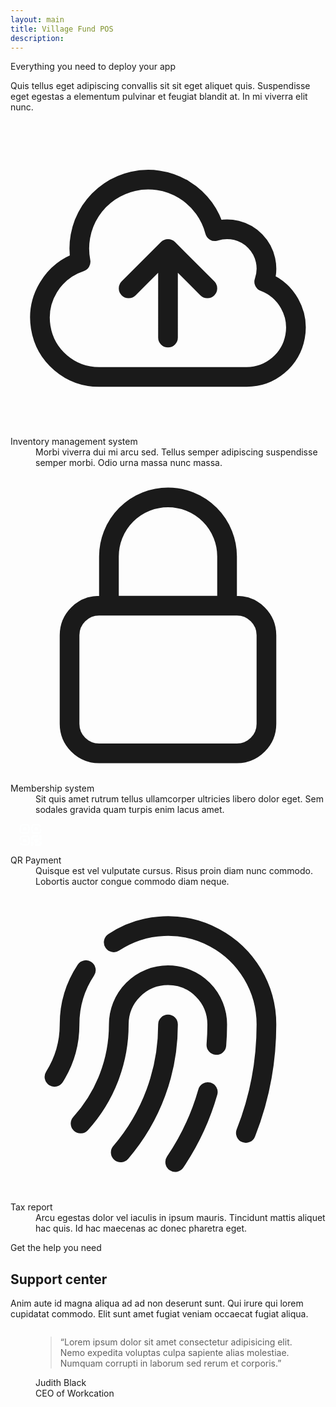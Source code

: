 ```yaml
---
layout: main
title: Village Fund POS
description:
---
```

<!-- card 1 -->

<div id="features"  class="bg-white py-24 sm:py-32">
  <div class="mx-auto max-w-7xl px-6 lg:px-8">
    <div class="mx-auto max-w-2xl lg:text-center">
      <p class="mt-2 text-3xl font-bold tracking-tight text-gray-900 sm:text-4xl">Everything you need to deploy your app</p>
      <p class="mt-6 text-lg leading-8 text-gray-600">Quis tellus eget adipiscing convallis sit sit eget aliquet quis. Suspendisse eget egestas a elementum pulvinar et feugiat blandit at. In mi viverra elit nunc.</p>
    </div>
    <div class="mx-auto mt-16 max-w-2xl sm:mt-20 lg:mt-24 lg:max-w-4xl">
      <dl class="grid max-w-xl grid-cols-1 gap-x-8 gap-y-10 lg:max-w-none lg:grid-cols-2 lg:gap-y-16">
        <div class="relative pl-16">
          <dt class="text-base font-semibold leading-7 text-gray-900">
            <div class="absolute left-0 top-0 flex h-10 w-10 items-center justify-center rounded-lg bg-indigo-600">
              <svg class="h-6 w-6 text-white" fill="none" viewBox="0 0 24 24" stroke-width="1.5" stroke="currentColor" aria-hidden="true">
                <path stroke-linecap="round" stroke-linejoin="round" d="M12 16.5V9.75m0 0l3 3m-3-3l-3 3M6.75 19.5a4.5 4.5 0 01-1.41-8.775 5.25 5.25 0 0110.233-2.33 3 3 0 013.758 3.848A3.752 3.752 0 0118 19.5H6.75z" />
              </svg>
            </div>
            Inventory management system
          </dt>
          <dd class="mt-2 text-base leading-7 text-gray-600">Morbi viverra dui mi arcu sed. Tellus semper adipiscing suspendisse semper morbi. Odio urna massa nunc massa.</dd>
        </div>
        <div class="relative pl-16">
          <dt class="text-base font-semibold leading-7 text-gray-900">
            <div class="absolute left-0 top-0 flex h-10 w-10 items-center justify-center rounded-lg bg-indigo-600">
              <svg class="h-6 w-6 text-white" fill="none" viewBox="0 0 24 24" stroke-width="1.5" stroke="currentColor" aria-hidden="true">
                <path stroke-linecap="round" stroke-linejoin="round" d="M16.5 10.5V6.75a4.5 4.5 0 10-9 0v3.75m-.75 11.25h10.5a2.25 2.25 0 002.25-2.25v-6.75a2.25 2.25 0 00-2.25-2.25H6.75a2.25 2.25 0 00-2.25 2.25v6.75a2.25 2.25 0 002.25 2.25z" />
              </svg>
            </div>
            Membership system
          </dt>
          <dd class="mt-2 text-base leading-7 text-gray-600">Sit quis amet rutrum tellus ullamcorper ultricies libero dolor eget. Sem sodales gravida quam turpis enim lacus amet.</dd>
        </div>
        <div class="relative pl-16">
          <dt class="text-base font-semibold leading-7 text-gray-900">
            <div class="absolute left-0 top-0 flex h-10 w-10 items-center justify-center rounded-lg bg-indigo-600">
              <svg width="64px" height="64px" viewBox="-7.68 -7.68 39.36 39.36" fill="none" xmlns="http://www.w3.org/2000/svg" stroke="#feffff"><g id="SVGRepo_bgCarrier" stroke-width="0"></g><g id="SVGRepo_tracerCarrier" stroke-linecap="round" stroke-linejoin="round"></g><g id="SVGRepo_iconCarrier"> <path d="M2 16.9C2 15.5906 2 14.9359 2.29472 14.455C2.45963 14.1859 2.68589 13.9596 2.955 13.7947C3.43594 13.5 4.09063 13.5 5.4 13.5H6.5C8.38562 13.5 9.32843 13.5 9.91421 14.0858C10.5 14.6716 10.5 15.6144 10.5 17.5V18.6C10.5 19.9094 10.5 20.5641 10.2053 21.045C10.0404 21.3141 9.81411 21.5404 9.545 21.7053C9.06406 22 8.40937 22 7.1 22C5.13594 22 4.15391 22 3.4325 21.5579C3.02884 21.3106 2.68945 20.9712 2.44208 20.5675" stroke="#feffff" stroke-width="1.5" stroke-linecap="round"></path> <path d="M22 7.1C22 8.40937 22 9.06406 21.7053 9.545C21.5404 9.81411 21.3141 10.0404 21.045 10.2053C20.5641 10.5 19.9094 10.5 18.6 10.5H17.5C15.6144 10.5 14.6716 10.5 14.0858 9.91421C13.5 9.32843 13.5 8.38562 13.5 6.5V5.4C13.5 4.09063 13.5 3.43594 13.7947 2.955C13.9596 2.68589 14.1859 2.45963 14.455 2.29472C14.9359 2 15.5906 2 16.9 2C18.8641 2 19.8461 2 20.5675 2.44208C20.9712 2.68945 21.3106 3.02884 21.5579 3.4325" stroke="#feffff" stroke-width="1.5" stroke-linecap="round"></path> <path d="M16.5 6.25C16.5 5.73459 16.5 5.47689 16.6291 5.29493C16.6747 5.23072 16.7307 5.17466 16.7949 5.12911C16.9769 5 17.2346 5 17.75 5C18.2654 5 18.5231 5 18.7051 5.12911C18.7693 5.17466 18.8253 5.23072 18.8709 5.29493C19 5.47689 19 5.73459 19 6.25C19 6.76541 19 7.02311 18.8709 7.20507C18.8253 7.26928 18.7693 7.32534 18.7051 7.37089C18.5231 7.5 18.2654 7.5 17.75 7.5C17.2346 7.5 16.9769 7.5 16.7949 7.37089C16.7307 7.32534 16.6747 7.26928 16.6291 7.20507C16.5 7.02311 16.5 6.76541 16.5 6.25Z" fill="#feffff"></path> <path d="M12.75 22C12.75 22.4142 13.0858 22.75 13.5 22.75C13.9142 22.75 14.25 22.4142 14.25 22H12.75ZM14.3889 13.8371L14.8055 14.4607L14.8055 14.4607L14.3889 13.8371ZM13.8371 14.3889L13.2135 13.9722L13.2135 13.9722L13.8371 14.3889ZM19 12.75H17V14.25H19V12.75ZM12.75 19V22H14.25V19H12.75ZM17 12.75C16.3134 12.75 15.742 12.7491 15.281 12.796C14.8075 12.8441 14.3682 12.9489 13.9722 13.2135L14.8055 14.4607C14.914 14.3882 15.078 14.3244 15.4328 14.2883C15.8002 14.2509 16.2822 14.25 17 14.25V12.75ZM14.25 17C14.25 16.2822 14.2509 15.8002 14.2883 15.4328C14.3244 15.078 14.3882 14.914 14.4607 14.8055L13.2135 13.9722C12.9489 14.3682 12.8441 14.8075 12.796 15.281C12.7491 15.742 12.75 16.3134 12.75 17H14.25ZM13.9722 13.2135C13.6719 13.4141 13.4141 13.6719 13.2135 13.9722L14.4607 14.8055C14.5519 14.669 14.669 14.5519 14.8055 14.4607L13.9722 13.2135Z" fill="#feffff"></path> <path d="M22.75 13.5C22.75 13.0858 22.4142 12.75 22 12.75C21.5858 12.75 21.25 13.0858 21.25 13.5H22.75ZM20.7654 21.8478L21.0524 22.5407L21.0524 22.5407L20.7654 21.8478ZM21.8478 20.7654L21.1548 20.4784V20.4784L21.8478 20.7654ZM17 22.75H19V21.25H17V22.75ZM22.75 17V13.5H21.25V17H22.75ZM19 22.75C19.4557 22.75 19.835 22.7504 20.1454 22.7292C20.4625 22.7076 20.762 22.661 21.0524 22.5407L20.4784 21.1548C20.4012 21.1868 20.284 21.2163 20.0433 21.2327C19.7958 21.2496 19.4762 21.25 19 21.25V22.75ZM21.25 19C21.25 19.4762 21.2496 19.7958 21.2327 20.0433C21.2163 20.284 21.1868 20.4012 21.1548 20.4784L22.5407 21.0524C22.661 20.762 22.7076 20.4625 22.7292 20.1454C22.7504 19.835 22.75 19.4557 22.75 19H21.25ZM21.0524 22.5407C21.7262 22.2616 22.2616 21.7262 22.5407 21.0524L21.1548 20.4784C21.028 20.7846 20.7846 21.028 20.4784 21.1549L21.0524 22.5407Z" fill="#feffff"></path> <path d="M2 7.1C2 5.13594 2 4.15391 2.44208 3.4325C2.68945 3.02884 3.02884 2.68945 3.4325 2.44208C4.15391 2 5.13594 2 7.1 2C8.40937 2 9.06406 2 9.545 2.29472C9.81411 2.45963 10.0404 2.68589 10.2053 2.955C10.5 3.43594 10.5 4.09063 10.5 5.4V6.5C10.5 8.38562 10.5 9.32843 9.91421 9.91421C9.32843 10.5 8.38562 10.5 6.5 10.5H5.4C4.09063 10.5 3.43594 10.5 2.955 10.2053C2.68589 10.0404 2.45963 9.81411 2.29472 9.545C2 9.06406 2 8.40937 2 7.1Z" stroke="#feffff" stroke-width="1.5"></path> <path d="M5 6.25C5 5.73459 5 5.47689 5.12911 5.29493C5.17466 5.23072 5.23072 5.17466 5.29493 5.12911C5.47689 5 5.73459 5 6.25 5C6.76541 5 7.02311 5 7.20507 5.12911C7.26928 5.17466 7.32534 5.23072 7.37089 5.29493C7.5 5.47689 7.5 5.73459 7.5 6.25C7.5 6.76541 7.5 7.02311 7.37089 7.20507C7.32534 7.26928 7.26928 7.32534 7.20507 7.37089C7.02311 7.5 6.76541 7.5 6.25 7.5C5.73459 7.5 5.47689 7.5 5.29493 7.37089C5.23072 7.32534 5.17466 7.26928 5.12911 7.20507C5 7.02311 5 6.76541 5 6.25Z" fill="#feffff"></path> <path d="M5 17.75C5 17.2346 5 16.9769 5.12911 16.7949C5.17466 16.7307 5.23072 16.6747 5.29493 16.6291C5.47689 16.5 5.73459 16.5 6.25 16.5C6.76541 16.5 7.02311 16.5 7.20507 16.6291C7.26928 16.6747 7.32534 16.7307 7.37089 16.7949C7.5 16.9769 7.5 17.2346 7.5 17.75C7.5 18.2654 7.5 18.5231 7.37089 18.7051C7.32534 18.7693 7.26928 18.8253 7.20507 18.8709C7.02311 19 6.76541 19 6.25 19C5.73459 19 5.47689 19 5.29493 18.8709C5.23072 18.8253 5.17466 18.7693 5.12911 18.7051C5 18.5231 5 18.2654 5 17.75Z" fill="#feffff"></path> <path d="M16 17.75C16 17.0478 16 16.6967 16.1685 16.4444C16.2415 16.3352 16.3352 16.2415 16.4444 16.1685C16.6967 16 17.0478 16 17.75 16C18.4522 16 18.8033 16 19.0556 16.1685C19.1648 16.2415 19.2585 16.3352 19.3315 16.4444C19.5 16.6967 19.5 17.0478 19.5 17.75C19.5 18.4522 19.5 18.8033 19.3315 19.0556C19.2585 19.1648 19.1648 19.2585 19.0556 19.3315C18.8033 19.5 18.4522 19.5 17.75 19.5C17.0478 19.5 16.6967 19.5 16.4444 19.3315C16.3352 19.2585 16.2415 19.1648 16.1685 19.0556C16 18.8033 16 18.4522 16 17.75Z" fill="#feffff"></path> </g></svg>
            </div>
            QR Payment
          </dt>
          <dd class="mt-2 text-base leading-7 text-gray-600">Quisque est vel vulputate cursus. Risus proin diam nunc commodo. Lobortis auctor congue commodo diam neque.</dd>
        </div>
        <div class="relative pl-16">
          <dt class="text-base font-semibold leading-7 text-gray-900">
            <div class="absolute left-0 top-0 flex h-10 w-10 items-center justify-center rounded-lg bg-indigo-600">
              <svg class="h-6 w-6 text-white" fill="none" viewBox="0 0 24 24" stroke-width="1.5" stroke="currentColor" aria-hidden="true">
                <path stroke-linecap="round" stroke-linejoin="round" d="M7.864 4.243A7.5 7.5 0 0119.5 10.5c0 2.92-.556 5.709-1.568 8.268M5.742 6.364A7.465 7.465 0 004.5 10.5a7.464 7.464 0 01-1.15 3.993m1.989 3.559A11.209 11.209 0 008.25 10.5a3.75 3.75 0 117.5 0c0 .527-.021 1.049-.064 1.565M12 10.5a14.94 14.94 0 01-3.6 9.75m6.633-4.596a18.666 18.666 0 01-2.485 5.33" />
              </svg>
            </div>
            Tax report
          </dt>
          <dd class="mt-2 text-base leading-7 text-gray-600">Arcu egestas dolor vel iaculis in ipsum mauris. Tincidunt mattis aliquet hac quis. Id hac maecenas ac donec pharetra eget.</dd>
        </div>
      </dl>
    </div>
  </div>
</div>


<div class="bg-white px-6 py-24 sm:py-32 lg:px-8">
  <div class="mx-auto max-w-2xl text-center">
    <p class="text-base font-semibold leading-7 text-indigo-600">Get the help you need</p>
    <h2 class="mt-2 text-4xl font-bold tracking-tight text-gray-900 sm:text-6xl">Support center</h2>
    <p class="mt-6 text-lg leading-8 text-gray-600">Anim aute id magna aliqua ad ad non deserunt sunt. Qui irure qui lorem cupidatat commodo. Elit sunt amet fugiat veniam occaecat fugiat aliqua.</p>
  </div>
</div>


<section class="relative isolate overflow-hidden bg-white px-6 py-24 sm:py-32 lg:px-8">
  <div class="absolute inset-0 -z-10 bg-[radial-gradient(45rem_50rem_at_top,theme(colors.indigo.100),white)] opacity-20"></div>
  <div class="absolute inset-y-0 right-1/2 -z-10 mr-16 w-[200%] origin-bottom-left skew-x-[-30deg] bg-white shadow-xl shadow-indigo-600/10 ring-1 ring-indigo-50 sm:mr-28 lg:mr-0 xl:mr-16 xl:origin-center"></div>
  <div class="mx-auto max-w-2xl lg:max-w-4xl">
    <img class="mx-auto h-12" src="https://tailwindui.com/img/logos/workcation-logo-indigo-600.svg" alt="">
    <figure class="mt-10">
      <blockquote class="text-center text-xl font-semibold leading-8 text-gray-900 sm:text-2xl sm:leading-9">
        <p>“Lorem ipsum dolor sit amet consectetur adipisicing elit. Nemo expedita voluptas culpa sapiente alias molestiae. Numquam corrupti in laborum sed rerum et corporis.”</p>
      </blockquote>
      <figcaption class="mt-10">
        <img class="mx-auto h-10 w-10 rounded-full" src="https://images.unsplash.com/photo-1494790108377-be9c29b29330?ixlib=rb-1.2.1&ixid=eyJhcHBfaWQiOjEyMDd9&auto=format&fit=facearea&facepad=2&w=256&h=256&q=80" alt="">
        <div class="mt-4 flex items-center justify-center space-x-3 text-base">
          <div class="font-semibold text-gray-900">Judith Black</div>          
          <div class="text-gray-600">CEO of Workcation</div>
        </div>
      </figcaption>
    </figure>
  </div>
</section>

